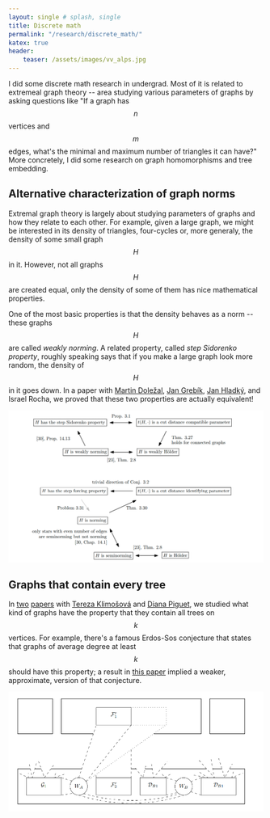 ```yaml
---
layout: single # splash, single
title: Discrete math
permalink: "/research/discrete_math/"
katex: true
header:
    teaser: /assets/images/vv_alps.jpg
---
```


I did some discrete math research in undergrad. Most of it is related to extremeal graph theory -- area studying various parameters of graphs by asking questions like "If a graph has $$n$$ vertices and $$m$$ edges, what's the minimal and maximum number of triangles it can have?" More concretely, I did some research on graph homomorphisms and tree embedding. 

## Alternative characterization of graph norms

Extremal graph theory is largely about studying parameters of graphs and how they relate to each other. For example, given a large graph, we might be interested in its density of triangles, four-cycles or, more generaly, the density of some small graph $$H$$ in it. However, not all graphs $$H$$ are created equal, only the density of some of them has nice mathematical properties. 

One of the most basic properties is that the density behaves as a norm -- these graphs $$H$$ are called *weakly norming*. A related property, called *step Sidorenko property*, roughly speaking says that if you make a large graph look more random, the density of $$H$$ in it goes down. In a paper with [Martin Doležal](https://www.math.cas.cz/index.php/members/researcher/204), [Jan Grebík](https://www.math.ucla.edu/~grebikj/), [Jan Hladký](https://www.cs.cas.cz/~hladky/), and Israel Rocha, we proved that these two properties are actually equivalent!

![Norming graphs](/assets/images/norming.png "Norming graphs")

## Graphs that contain every tree

In [two](https://arxiv.org/pdf/1802.00679) [papers](https://arxiv.org/abs/1804.06791) with [Tereza Klimošová](https://kam.mff.cuni.cz/~tereza/) and [Diana Piguet](https://www.cs.cas.cz/staff/piguet/cs), we studied what kind of graphs have the property that they contain all trees on $$k$$ vertices. For example, there's a famous Erdos-Sos conjecture that states that graphs of average degree at least $$k$$ should have this property; a result in [this paper](https://arxiv.org/abs/1804.06791) implied a weaker, approximate, version of that conjecture. 

![Trees](/assets/images/trees.png "Finding trees in graphs")